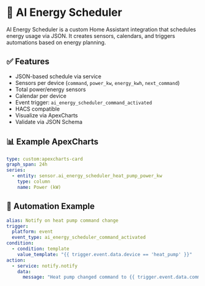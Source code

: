 # 🧠 AI Energy Scheduler

AI Energy Scheduler is a custom Home Assistant integration that schedules energy usage via JSON. It creates sensors, calendars, and triggers automations based on energy planning.

## ✅ Features
- JSON-based schedule via service
- Sensors per device (`command`, `power_kw`, `energy_kwh`, `next_command`)
- Total power/energy sensors
- Calendar per device
- Event trigger: `ai_energy_scheduler_command_activated`
- HACS compatible
- Visualize via ApexCharts
- Validate via JSON Schema

## 📊 Example ApexCharts
```yaml
type: custom:apexcharts-card
graph_span: 24h
series:
  - entity: sensor.ai_energy_scheduler_heat_pump_power_kw
    type: column
    name: Power (kW)
```

## 🔧 Automation Example
```yaml
alias: Notify on heat pump command change
trigger:
  platform: event
  event_type: ai_energy_scheduler_command_activated
condition:
  - condition: template
    value_template: "{{ trigger.event.data.device == 'heat_pump' }}"
action:
  - service: notify.notify
    data:
      message: "Heat pump changed command to {{ trigger.event.data.command }}"
```
